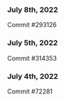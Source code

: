 ### July 8th, 2022

Commit #293126

### July 5th, 2022

Commit #314353


### July 4th, 2022

Commit #72281
